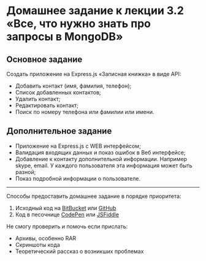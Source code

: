 # Домашнее задание к лекции 3.2 «Все, что нужно знать про запросы в MongoDB»

## Основное задание
Создать приложение на Express.js «Записная книжка» в виде API:

* Добавить контакт (имя, фамилия, телефон);
* Список добавленных контактов;
* Удалить контакт;
* Редактировать контакт;
* Поиск по номеру телефона или фамилии или имени.

## Дополнительное задание
* Приложение на Express.js c WEB интерфейсом;
* Валидация входящих данных и показ ошибок в Веб интерфейсе;
* Добавление к контакту дополнительной информации. Например skype, email. У каждого пользователя эта информация может быть разной;
* Показ подробной информации о пользователе.

---
Способы предоставить домашнее задание в порядке приоритета:

1. Исходный код на [BitBucket](https://bitbucket.org/) или [GitHub](https://github.com/)
2. Код в песочнице [CodePen](http://codepen.io/) или [JSFiddle](https://jsfiddle.net/)

Не смогу проверить и помочь если прислать:

* Архивы, особенно RAR
* Скриншоты кода
* Теоретический рассказ о возникших проблемах